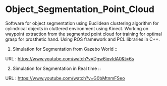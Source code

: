 # Object_Segmentation_Point_Cloud

Software for object segmentation using Euclidean clustering algorithm for cylindrical objects in cluttered environment
using Kinect. Working on waypoint extraction from the segmented point cloud for training for optimal grasp for prosthetic hand.
Using ROS framework and PCL libraries in C++.

1) Simulation for Segmentation from Gazebo World ::

URL : https://www.youtube.com/watch?v=Dgw6iqvIdA0&t=6s

2) Simulation for Segmentation in Real time ::

URL : https://www.youtube.com/watch?v=G0bMtnmFSeo
